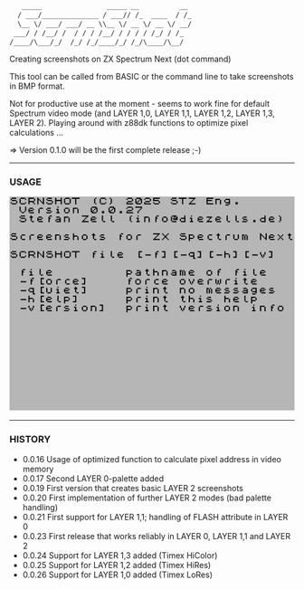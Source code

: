        _____                _____ __          __ 
      / ___/______________ / ___// /_  ____  / /_
      \__ \/ ___/ ___/ __ \\__ \/ __ \/ __ \/ __/
     ___/ / /__/ /  / / / /__/ / / / / /_/ / /_  
    /____/\___/_/  /_/ /_/____/_/ /_/\____/\__/  
                                             

Creating screenshots on ZX Spectrum Next (dot command)

This tool can be called from BASIC or the command line to take screenshots in BMP format.

Not for productive use at the moment - seems to work fine for default Spectrum video mode (and LAYER 1,0, LAYER 1,1, LAYER 1,2, LAYER 1,3, LAYER 2). Playing around with z88dk functions to optimize pixel calculations ...

=> Version 0.1.0 will be the first complete release ;-)

---

### USAGE

![help.bmp](https://github.com/essszettt/scrnshot/blob/main/doc/help.bmp)

---

### HISTORY

- 0.0.16  Usage of optimized function to calculate pixel address in video memory
- 0.0.17  Second LAYER 0-palette added
- 0.0.19  First version that creates basic LAYER 2 screenshots
- 0.0.20  First implementation of further LAYER 2 modes (bad palette handling)
- 0.0.21  First support for LAYER 1,1; handling of FLASH attribute in LAYER 0
- 0.0.23  First release that works reliably in LAYER 0, LAYER 1,1 and LAYER 2
- 0.0.24  Support for LAYER 1,3 added (Timex HiColor)
- 0.0.25  Support for LAYER 1,2 added (Timex HiRes)
- 0.0.26  Support for LAYER 1,0 added (Timex LoRes)

